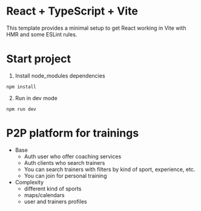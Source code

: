 # React + TypeScript + Vite

This template provides a minimal setup to get React working in Vite with HMR and some ESLint rules.

# Start project

1. Install node_modules dependencies

```
npm install
```

2. Run in dev mode

```
npm run dev
```

# P2P platform for trainings

- Base
  - Auth user who offer coaching services
  - Auth clients who search trainers
  - You can search trainers with filters by kind of sport, experience, etc.
  - You can join for personal training
- Complexity
  - different kind of sports
  - maps/calendars
  - user and trainers profiles
